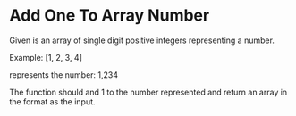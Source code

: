 # Add One To Array Number
Given is an array of single digit positive integers representing a number.

Example:
[1, 2, 3, 4]

represents the number:
1,234

The function should and 1 to the number represented and return an array in the
format as the input.
